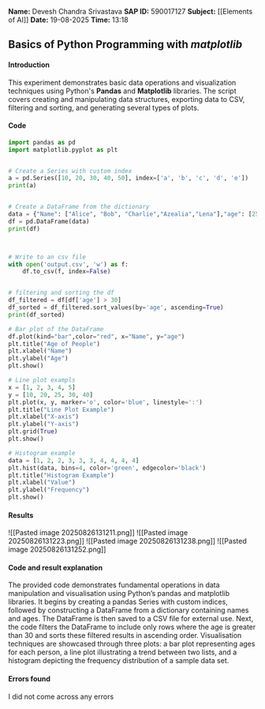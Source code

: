 **Name:** Devesh Chandra Srivastava
**SAP ID:** 590017127
**Subject:** [[Elements of AI]]
**Date:** 19-08-2025
**Time:** 13:18

## Basics of Python Programming with *matplotlib*
#### Introduction
This experiment demonstrates basic data operations and visualization techniques using Python's **Pandas** and **Matplotlib** libraries. The script covers creating and manipulating data structures, exporting data to CSV, filtering and sorting, and generating several types of plots.

#### Code
```python
import pandas as pd 
import matplotlib.pyplot as plt


# Create a Series with custom index
a = pd.Series([10, 20, 30, 40, 50], index=['a', 'b', 'c', 'd', 'e'])
print(a)


# Create a DataFrame from the dictionary
data = {"Name": ["Alice", "Bob", "Charlie","Azealia","Lena"],"age": [25, 30, 35,40,36]}
df = pd.DataFrame(data)
print(df)



# Write to an csv file
with open('output.csv', 'w') as f:
    df.to_csv(f, index=False)


# filtering and sorting the df 
df_filtered = df[df['age'] > 30]
df_sorted = df_filtered.sort_values(by='age', ascending=True)
print(df_sorted)

# Bar plot of the DataFrame
df.plot(kind="bar",color="red", x="Name", y="age")
plt.title("Age of People")
plt.xlabel("Name")
plt.ylabel("Age")
plt.show()

# Line plot exampls
x = [1, 2, 3, 4, 5]
y = [10, 20, 25, 30, 40]
plt.plot(x, y, marker='o', color='blue', linestyle=':')
plt.title("Line Plot Example")
plt.xlabel("X-axis")
plt.ylabel("Y-axis")
plt.grid(True)
plt.show()

# Histogram example
data = [1, 2, 2, 3, 3, 3, 4, 4, 4, 4]
plt.hist(data, bins=4, color='green', edgecolor='black')
plt.title("Histogram Example")
plt.xlabel("Value")
plt.ylabel("Frequency")
plt.show()

```
#### Results 
![[Pasted image 20250826131211.png]]
![[Pasted image 20250826131223.png]]
![[Pasted image 20250826131238.png]]
![[Pasted image 20250826131252.png]]
#### Code and result explanation
The provided code demonstrates fundamental operations in data manipulation and visualisation using Python’s pandas and matplotlib libraries. It begins by creating a pandas Series with custom indices, followed by constructing a DataFrame from a dictionary containing names and ages. The DataFrame is then saved to a CSV file for external use. Next, the code filters the DataFrame to include only rows where the age is greater than 30 and sorts these filtered results in ascending order. Visualisation techniques are showcased through three plots: a bar plot representing ages for each person, a line plot illustrating a trend between two lists, and a histogram depicting the frequency distribution of a sample data set.

#### Errors found

I did not come across any errors

